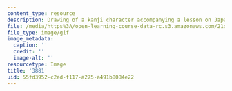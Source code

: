 ```yaml
---
content_type: resource
description: Drawing of a kanji character accompanying a lesson on Japanese.
file: /media/https%3A/open-learning-course-data-rc.s3.amazonaws.com/21g-504-japanese-iv-spring-2009/55fd3952c2edf117a275a491b8084e22_3881.gif
file_type: image/gif
image_metadata:
  caption: ''
  credit: ''
  image-alt: ''
resourcetype: Image
title: '3881'
uid: 55fd3952-c2ed-f117-a275-a491b8084e22
---
```

